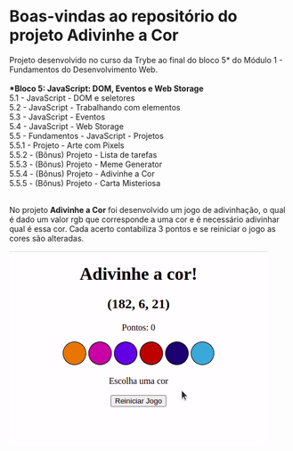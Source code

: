 # Boas-vindas ao repositório do projeto Adivinhe a Cor

Projeto desenvolvido no curso da Trybe ao final do bloco 5* do Módulo 1 - Fundamentos do Desenvolvimento Web.<br><br>
<strong>*Bloco 5: JavaScript: DOM, Eventos e Web Storage</strong><br>
 5.1 - JavaScript - DOM e seletores<br>
 5.2 - JavaScript - Trabalhando com elementos<br>
 5.3 - JavaScript - Eventos<br>
 5.4 - JavaScript - Web Storage<br>
 5.5 - Fundamentos - JavaScript - Projetos<br>
 5.5.1 - Projeto - Arte com Pixels<br>
 5.5.2 - (Bônus) Projeto - Lista de tarefas<br>
 5.5.3 - (Bônus) Projeto - Meme Generator<br>
 5.5.4 - (Bônus) Projeto - Adivinhe a Cor<br>
 5.5.5 - (Bônus) Projeto - Carta Misteriosa<br><br>

No projeto <strong>Adivinhe a Cor</strong> foi desenvolvido um jogo de adivinhação, o qual é dado um valor rgb que corresponde a uma cor e é necessário adivinhar qual é essa cor. Cada acerto contabiliza 3 pontos e se reiniciar o jogo as cores são alteradas.

![guessColor](./guessColor.gif)
